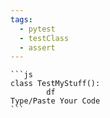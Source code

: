 ```yaml
---
tags:
  - pytest
  - testClass
  - assert
---
```


    ```js
    class TestMyStuff():
		    df
    Type/Paste Your Code
    ```